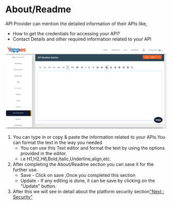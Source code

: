 About/Readme
============

API Provider can mention the detailed information of their APIs like,

-   How to get the credentials for accessing your API?
-   Contact Details and other required information related to your API

![](images/existing_api/existing_api_about_01.png)

1.  You can type in or copy & paste the information related to your
    APIs.You can format the text in the way you needed
    -   You can use this Text editor and format the text by using the
        options provided in the editor.
    -   i.e H1,H2,H6,Bold,Italic,Underline,align,etc.
2.  After completing the About/Readme section you can save it for the
    further use.
    -   Save - Click on save ,Once you completed this section
    -   Update - If any editing is done, it can be save by clicking on
        the "Update" button.
3.  After this we will see in detail about the platform security
    section["Next : Security"](security)
